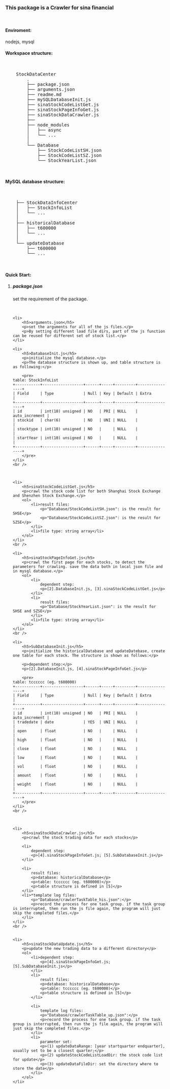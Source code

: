 <h3>This package is a Crawler for sina financial</h3>
<br />


<h4>Enviroment:</h4>
nodejs, mysql
<br />


<h4>Workspace structure:</h4>
<br />


<pre>
	StockDataCenter
		.  
		├── package.json
		├── arguments.json
		├── readme.md
		├── mySQLDatabaseInit.js
		├── sinaStockCodeListGet.js
		├── sinaStockPageInfoGet.js
		├── sinaStockDataCrawler.js
		├── 
		├── node_modules  
		│   ├── async  
		│   └── ... 
		│	
		└── Database  
			├── StockCodeListSH.json
			├── StockCodeListSZ.json
			└── StockYearList.json
</pre>
<br />


<h4>MySQL database structure:</h4>
<br />


<pre>
	├── StockDataInfoCenter
	│   ├── StockInfoList
	│   └── ... 
	│
	├── historicalDatabase
	│   ├── t600000
	│   └── ... 
	│
	└── updateDatabase
		├── t600000
		└── ... 
</pre>
<br />



<h4>Quick Start:</h4>
<ol>
	<li>
		<h5>package.json</h5>
		<p>set the requirement of the package.</p>
	</li>
	<br />

	<li>
		<h5>arguments.json</h5>
		<p>set the arguments for all of the js files.</p>
		<p>By setting different load file dirs, part of the js function can be reused for different set of stock list.</p>
	</li>

	<li>
		<h5>DatabaseInit.js</h5>
		<p>initialize the mysql database.</p>
		<p>The database structure is shown up, and table structure is as following:</p>

		<pre>
	table: StockInfoList
	+-----------+------------------+------+-----+---------+----------------+
	| Field     | Type             | Null | Key | Default | Extra          |
	+-----------+------------------+------+-----+---------+----------------+
	| id        | int(10) unsigned | NO   | PRI | NULL    | auto_increment |
	| stockid   | char(6)          | NO   | UNI | NULL    |                |
	| stocktype | int(10) unsigned | NO   |     | NULL    |                |
	| startYear | int(10) unsigned | NO   |     | NULL    |                |
	+-----------+------------------+------+-----+---------+----------------+
		</pre>
	</li>
	<br />

	

	<li>
		<h5>sinaStockCodeListGet.js</h5>
		<p>crawl the stock code list for both Shanghai Stock Exchange and Shenzhen Stock Exchange.</p>
		<ol>
			<li>result files:
				<p>"Database/StockCodeListSH.json": is the result for SHSE</p>
				<p>"Database/StockCodeListSZ.json": is the result for SZSE</p>
			</li>
			<li>file type: string array</li>
		</ol>
	</li>
	<br />

	<li>
		<h5>sinaStockPageInfoGet.js</h5>
		<p>crawl the first page for each stocks, to detect the parameters for crawling. save the data both in local json file and in mysql database.</p>
		<ol>
			<li>
				dependent step:
				<p>[2].DatabaseInit.js, [3].sinaStockCodeListGet.js</p>
			</li>
			<li>
				result files:
				<p>"Database/StockYearList.json": is the result for SHSE and SZSE</p>
			</li>
			<li>file type: string array</li>
		</ol>
	</li>
	<br />

	<li>
		<h5>SubDatabaseInit.js</h5>
		<p>initialize the historicalDatabase and updateDatebase, create one table for each stock. The structure is shown as follows:</p>

		<p>dependent step:</p>
		<p>[2].DatabaseInit.js, [4].sinaStockPageInfoGet.js</p>

		<pre>
	table: tcccccc (eg. t600000)
	+-----------+------------------+------+-----+---------+----------------+
	| Field     | Type             | Null | Key | Default | Extra          |
	+-----------+------------------+------+-----+---------+----------------+
	| id        | int(10) unsigned | NO   | PRI | NULL    | auto_increment |
	| tradedate | date             | YES  | UNI | NULL    |                |
	| open      | float            | NO   |     | NULL    |                |
	| high      | float            | NO   |     | NULL    |                |
	| close     | float            | NO   |     | NULL    |                |
	| low       | float            | NO   |     | NULL    |                |
	| vol       | float            | NO   |     | NULL    |                |
	| amount    | float            | NO   |     | NULL    |                |
	| weight    | float            | NO   |     | NULL    |                |
	+-----------+------------------+------+-----+---------+----------------+
		</pre>
	</li>
	<br />

	

	<li>
		<h5>sinaStockDataCrawler.js</h5>
		<p>crawl the stock trading data for each stocks</p>

		<li>
			dependent step:
			<p>[4].sinaStockPageInfoGet.js; [5].SubDatabaseInit.js</p>
		</li>
		
		<li>
			result files:
			<p>database: historicalDatabase</p>
			<p>table: tcccccc (eg. t600000)</p>
			<p>table structure is defined in [5]</p>
		</li>
		<li>*template log files:
			<p>"Database/crawlerTaskTable_his.json":</p>
			<p>record the process for one task group. if the task group is interrupted, then run the js file again, the program will just skip the completed files.</p>
		</li>
	</li>
	<br />


	<li>
		<h5>sinaStockDataUpdate.js</h5>
		<p>update the new trading data to a different directory</p>
		<ol>
			<li>dependent step:
				<p>[4].sinaStockPageInfoGet.js; [5].SubDatabaseInit.js</p>
			</li>
			<li>
				result files:
				<p>database: historicalDatabase</p>
				<p>table: tcccccc (eg. t600000)</p>
				<p>table structure is defined in [5]</p>
			</li>

			<li>
				template log files:
				<p>"Database/crawlerTaskTable_up.json":</p>
				<p>record the process for one task group. if the task group is interrupted, then run the js file again, the program will just skip the completed files.</p>
			</li>
			<li>
				parameter set:
				<p>(1) updateDataRange: [year startquarter endquarter], usually set to be a closest quarter;</p>
				<p>(2) updateStockCodeListLoadDir: the stock code list for update</p>
				<p>(3) updateDataFileDir: set the directory where to store the data</p>
			</li>
		</ol>
	</li>
</ol>